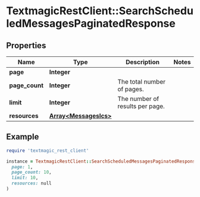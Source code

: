 # TextmagicRestClient::SearchScheduledMessagesPaginatedResponse

## Properties

| Name | Type | Description | Notes |
| ---- | ---- | ----------- | ----- |
| **page** | **Integer** |  |  |
| **page_count** | **Integer** | The total number of pages. |  |
| **limit** | **Integer** | The number of results per page. |  |
| **resources** | [**Array&lt;MessagesIcs&gt;**](MessagesIcs.md) |  |  |

## Example

```ruby
require 'textmagic_rest_client'

instance = TextmagicRestClient::SearchScheduledMessagesPaginatedResponse.new(
  page: 1,
  page_count: 10,
  limit: 10,
  resources: null
)
```

